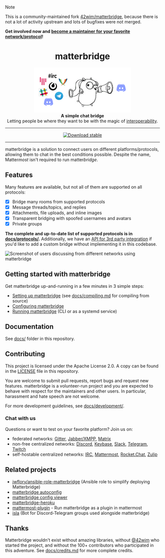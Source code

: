 > [!NOTE]
> This is a community-maintained fork [42wim/matterbridge](https://github.com/42wim/matterbridge), because
> there is not a lot of activity upstream and lots of bugfixes were not merged.
>
> **Get involved now and [become a maintainer for your favorite network/protocol](https://github.com/matterbridge-org/community/issues/1)!**

<div align="center">

# matterbridge

![Matterbridge Logo](img/matterbridge-notext.gif)<br />
**A simple chat bridge**<br />
Letting people be where they want to be with the magic of [interoperability](https://en.wikipedia.org/wiki/Interoperability).<br />

---

[![Download stable](https://img.shields.io/github/release/42wim/matterbridge.svg?label=download%20stable)](https://github.com/42wim/matterbridge/releases/latest)

---

</div>

matterbridge is a solution to connect users on different platforms/protocols, allowing them to chat in the best conditions possible. Despite the name, Matter<em>most</em> isn't required to run matter<em>bridge</em>.

## Features

Many features are available, but not all of them are supported on all protocols:

- [x] Bridge many rooms from supported protocols
- [x] Message threads/topics, and replies
- [x] Attachments, file uploads, and inline images
- [x] Transparent bridging with spoofed usernames and avatars
- [x] Private groups

**The complete and up-to-date list of supported protocols is in [docs/protocols/](docs/protocols/).** Additionally, we have an [API for 3rd party integration](https://github.com/42wim/matterbridge/wiki/Features#api) if you'd like to add a custom bridge without implementing it in this codebase.

![Screenshot of users discussing from different networks using matterbridge](https://user-images.githubusercontent.com/849975/52647227-9c3a5300-2ee4-11e9-9c57-ea096473aba8.png)

## Getting started with matterbridge

Get matterbridge up-and-running in a few minutes in 3 simple steps:

- [Setting up matterbridge](docs/setup.md) (see [docs/compiling.md](docs/compiling.md) for compiling from source)
- [Configuring matterbridge](docs/config.md)
- [Running matterbridge](docs/running.md) (CLI or as a systemd service)

## Documentation

See [docs/](docs/) folder in this repository.

## Contributing

This project is licensed under the Apache License 2.0. A copy can be found in the [LICENSE](LICENSE) file in this repository.

You are welcome to submit pull requests, report bugs and request new features. matterbridge is a volunteer-run project and you are expected to behave with respect for the maintainers and other users. In particular, harassment and hate speech are not welcome.

For more development guidelines, see [docs/development/](docs/development/).

### Chat with us

Questions or want to test on your favorite platform? Join us on:

- federated networks: [Gitter][mb-gitter], [Jabber/XMPP][mb-xmpp], [Matrix][mb-matrix]
- non-free centralized networks: [Discord][mb-discord], [Keybase][mb-keybase], [Slack][mb-slack], [Telegram][mb-telegram], [Twitch][mb-twitch]
- self-hostable centralized networks: [IRC][mb-irc], [Mattermost][mb-mattermost], [Rocket.Chat][mb-rocketchat], [Zulip][mb-zulip]

## Related projects

- [jwflory/ansible-role-matterbridge](https://galaxy.ansible.com/jwflory/matterbridge) (Ansible role to simplify deploying Matterbridge)
- [matterbridge autoconfig](https://github.com/patcon/matterbridge-autoconfig)
- [matterbridge config viewer](https://github.com/patcon/matterbridge-heroku-viewer)
- [matterbridge-heroku](https://github.com/cadecairos/matterbridge-heroku)
- [mattermost-plugin](https://github.com/matterbridge/mattermost-plugin) - Run matterbridge as a plugin in mattermost
- [isla](https://github.com/alphachung/isla) (Bot for Discord-Telegram groups used alongside matterbridge)

## Thanks

Matterbridge wouldn't exist without amazing libraries, without [@42wim](https://github.com/42wim) who started the project, and without the 100+ contributors who participated in this adventure. See [docs/credits.md](docs/credits.md) for more complete credits.

<!-- Links -->

[mb-discord]: https://discord.gg/AkKPtrQ
[mb-gitter]: https://gitter.im/42wim/matterbridge
[mb-irc]: https://web.libera.chat/#matterbridge
[mb-keybase]: https://keybase.io/team/matterbridge
[mb-matrix]: https://riot.im/app/#/room/#matterbridge:matrix.org
[mb-mattermost]: https://framateam.org/signup_user_complete/?id=tfqm33ggop8x3qgu4boeieta6e
[mb-msteams]: https://teams.microsoft.com/join/hj92x75gd3y7
[mb-rocketchat]: https://open.rocket.chat/channel/matterbridge
[mb-slack]: https://join.slack.com/t/matterbridgechat/shared_invite/zt-2ourq2h2-7YvyYBq2WFGC~~zEzA68_Q
[mb-telegram]: https://t.me/Matterbridge
[mb-twitch]: https://www.twitch.tv/matterbridge
[mb-whatsapp]: https://www.whatsapp.com/
[mb-xmpp]: xmpp:matterbridge@conference.jabber.de?join
[mb-zulip]: https://matterbridge.zulipchat.com/register/

